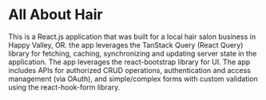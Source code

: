 # All About Hair

This is a React.js application that was built for a local hair salon business in Happy Valley, OR. the app leverages the TanStack Query (React Query) library for fetching, caching, synchronizing and updating server state in the application. The app leverages the react-bootstrap library for UI. The app includes APIs for authorized CRUD operations, authentication and access management (via OAuth), and simple/complex forms with custom validation using the react-hook-form library.